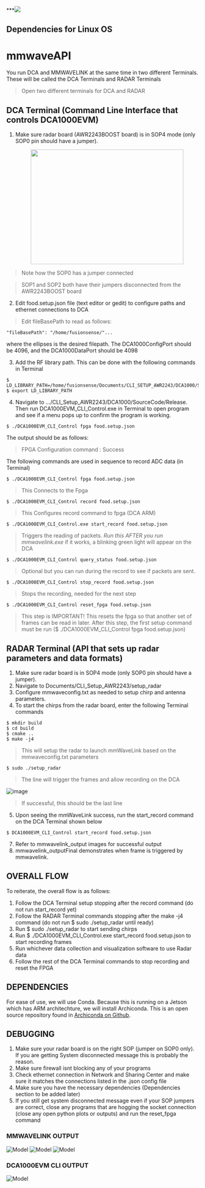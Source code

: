 ***<img src="https://github.com/Real-Time-MIMO/JetsonHardwareSetup/blob/Test_Setup/imgs/Logo_border_name_cropped.png">
    



## Dependencies for Linux OS


# mmwaveAPI

You run DCA and MMWAVELINK at the same time in two different Terminals. These will be called the DCA Terminals and RADAR Terminals
> Open two different terminals for DCA and RADAR
## DCA Terminal (Command Line Interface that controls DCA1000EVM)
1. Make sure radar board (AWR2243BOOST board) is in SOP4 mode (only SOP0 pin should have a jumper). 
    <p align="center">
        <img src="https://github.com/Real-Time-MIMO/mmwaveAPI/blob/AD_NS_cli_setup/imgs/awr2243_sop4mode.jpg"  width="400" height="300">
    </p>
 > Note how the SOP0 has a jumper connected
 
 > SOP1 and SOP2 both have their jumpers disconnected from the AWR2243BOOST board
2. Edit food.setup.json file (text editor or gedit) to configure paths and ethernet connections to DCA
> Edit fileBasePath to read as follows: 
~~~~ 
"fileBasePath": "/home/fusionsense/"...
~~~~ 
where the ellipses is the desired filepath. The DCA1000ConfigPort should be 4096, and the DCA1000DataPort should be 4098

3. Add the RF library path. This can be done with the following commands in Terminal
~~~~~
$ LD_LIBRARY_PATH=/home/fusionsense/Documents/CLI_SETUP_AWR2243/DCA1000/SourceCode/Release/
$ export LD_LIBRARY_PATH
~~~~~

4. Navigate to .../CLI_Setup_AWR2243/DCA1000/SourceCode/Release. Then run DCA1000EVM_CLI_Control.exe in Terminal to open program and see if a menu pops up to confirm the program is working.
~~~~~
$ ./DCA1000EVM_CLI_Control fpga food.setup.json
~~~~~
The output should be as follows:
> FPGA Configuration command : Success

The following commands are used in sequence to record ADC data (in Terminal)
~~~~
$ ./DCA1000EVM_CLI_Control fpga food.setup.json          
~~~~
> This Connects to the Fpga
~~~~
$ ./DCA1000EVM_CLI_Control record food.setup.json
~~~~
> This Configures record command to fpga (DCA ARM)
~~~~
$ ./DCA1000EVM_CLI_Control.exe start_record food.setup.json
~~~~
> Triggers the reading of packets. *Run this AFTER you run mmwavelink.exe* if it works, a blinking green light will appear on the DCA
~~~~
$ ./DCA1000EVM_CLI_Control query_status food.setup.json
~~~~
> Optional but you can run during the record to see if packets are sent.
~~~~
$ ./DCA1000EVM_CLI_Control stop_record food.setup.json
~~~~
> Stops the recording, needed for the next step
~~~~
$ ./DCA1000EVM_CLI_Control reset_fpga food.setup.json
~~~~
> This step is IMPORTANT! This resets the fpga so that another set of frames can be read in later. After this step, the first setup command must be run ($ ./DCA1000EVM_CLI_Control fpga food.setup.json)

## RADAR Terminal (API that sets up radar parameters and data formats)
1. Make sure radar board is in SOP4 mode (only SOP0 pin should have a jumper).
2. Navigate to Documents/CLI_Setup_AWR2243/setup_radar
3. Configure mmwaveconfig.txt as needed to setup chirp and antenna parameters. 
4. To start the chirps from the radar board, enter the following Terminal commands
~~~~
$ mkdir build
$ cd build
$ cmake ..
$ make -j4
~~~~
> This will setup the radar to launch mmWaveLink based on the mmwaveconfig.txt parameters
~~~~
$ sudo ./setup_radar
~~~~
> The line will trigger the frames and allow recording on the DCA

![image](https://user-images.githubusercontent.com/12723018/233453917-526e39f6-4bd7-4a97-9373-050ae800b340.png)
> If successful, this should be the last line

5. Upon seeing the mmWaveLink success, run the start_record command on the DCA Terminal shown below
~~~~
$ DCA1000EVM_CLI_Control start_record food.setup.json
~~~~
7. Refer to mmwavelink_output images for successful output
8. mmwavelink_outputFinal demonstrates when frame is triggered by mmwavelink.

## OVERALL FLOW
To reiterate, the overall flow is as follows:
1. Follow the DCA Terminal setup stopping after the record command (do not run start_record yet)
2. Follow the RADAR Terminal commands stopping after the make -j4 command (do not run $ sudo ./setup_radar until ready)
3. Run $ sudo ./setup_radar to start sending chirps
4. Run $ ./DCA1000EVM_CLI_Control.exe start_record food.setup.json to start recording frames
5. Run whichever data collection and visualization software to use Radar data
6. Follow the rest of the DCA Terminal commands to stop recording and reset the FPGA

## DEPENDENCIES
For ease of use, we will use Conda. Because this is running on a Jetson which has ARM architechture, we will install Archiconda. This is an open source repository found in [Archiconda on Github](https://github.com/Archiconda/build-tools/releases). 


## DEBUGGING
1. Make sure your radar board is on the right SOP (jumper on SOP0 only). If you are getting System disconnected message this is probably the reason.
2. Make sure firewall isnt blocking any of your programs
3. Check ethernet connection in Network and Sharing Center and make sure it matches the connections listed in the .json config file
4. Make sure you have the necessary dependencies (Dependencies section to be added later)
5. If you still get system disconnected message even if your SOP jumpers are correct, close any programs that are hogging the socket connection (close any open python plots or outputs) and run the reset_fpga command

### MMWAVELINK OUTPUT
![Model](https://github.com/Real-Time-MIMO/mmwaveAPI/blob/main/mmwavelink_output1.png)
![Model](https://github.com/Real-Time-MIMO/mmwaveAPI/blob/main/mmwavelink_output2.png)
![Model](https://github.com/Real-Time-MIMO/mmwaveAPI/blob/main/mmwavelink_outputFinal.png)
### DCA1000EVM CLI OUTPUT
![Model](https://github.com/Real-Time-MIMO/mmwaveAPI/blob/main/dcaCLI_output1.png)
